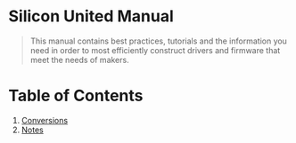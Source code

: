 # Silicon United Manual
> This manual contains best practices, tutorials and the information you need in order to most efficiently construct drivers and firmware that meet the needs of makers.

# Table of Contents
1. [Conversions](./conversions)
2. [Notes](./notes)
